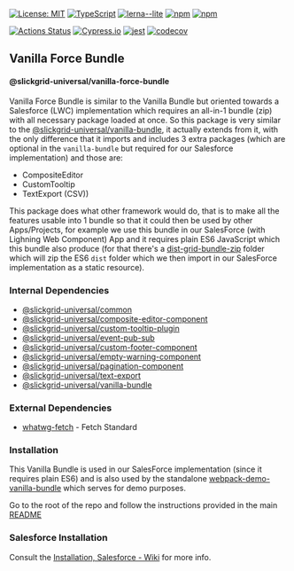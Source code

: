 [![License: MIT](https://img.shields.io/badge/License-MIT-yellow.svg)](https://opensource.org/licenses/MIT)
[![TypeScript](https://img.shields.io/badge/%3C%2F%3E-TypeScript-%230074c1.svg)](http://www.typescriptlang.org/)
[![lerna--lite](https://img.shields.io/badge/maintained%20with-lerna--lite-e137ff)](https://github.com/ghiscoding/lerna-lite)
[![npm](https://img.shields.io/npm/v/@slickgrid-universal/vanilla-force-bundle.svg?color=forest)](https://www.npmjs.com/package/@slickgrid-universal/vanilla-force-bundle)
[![npm](https://img.shields.io/npm/dy/@slickgrid-universal/vanilla-force-bundle?color=forest)](https://www.npmjs.com/package/@slickgrid-universal/vanilla-force-bundle)

[![Actions Status](https://github.com/ghiscoding/slickgrid-universal/workflows/CI%20Build/badge.svg)](https://github.com/ghiscoding/slickgrid-universal/actions)
[![Cypress.io](https://img.shields.io/badge/tested%20with-Cypress-04C38E.svg)](https://www.cypress.io/)
[![jest](https://jestjs.io/img/jest-badge.svg)](https://github.com/facebook/jest)
[![codecov](https://codecov.io/gh/ghiscoding/slickgrid-universal/branch/master/graph/badge.svg)](https://codecov.io/gh/ghiscoding/slickgrid-universal)

## Vanilla Force Bundle
#### @slickgrid-universal/vanilla-force-bundle

Vanilla Force Bundle is similar to the Vanilla Bundle but oriented towards a Salesforce (LWC) implementation which requires an all-in-1 bundle (zip) with all necessary package loaded at once. So this package is very similar to the [@slickgrid-universal/vanilla-bundle](https://github.com/ghiscoding/slickgrid-universal/tree/master/packages/vanilla-bundle), it actually extends from it, with the only difference that it imports and includes 3 extra packages (which are optional in the `vanilla-bundle` but required for our Salesforce implementation) and those are:
- CompositeEditor
- CustomTooltip
- TextExport (CSV))

This package does what other framework would do, that is to make all the features usable into 1 bundle so that it could then be used by other Apps/Projects, for example we use this bundle in our SalesForce (with Lighning Web Component) App and it requires plain ES6 JavaScript which this bundle also produce (for that there's a [dist-grid-bundle-zip](https://github.com/ghiscoding/slickgrid-universal/tree/master/packages/vanilla-force-bundle/dist-grid-bundle-zip) folder which will zip the ES6 `dist` folder which we then import in our SalesForce implementation as a static resource).

### Internal Dependencies
- [@slickgrid-universal/common](https://github.com/ghiscoding/slickgrid-universal/tree/master/packages/common)
- [@slickgrid-universal/composite-editor-component](https://github.com/ghiscoding/slickgrid-universal/tree/master/packages/composite-editor-component)
- [@slickgrid-universal/custom-tooltip-plugin](https://github.com/ghiscoding/slickgrid-universal/tree/master/packages/custom-tooltip-plugin)
- [@slickgrid-universal/event-pub-sub](https://github.com/ghiscoding/slickgrid-universal/tree/master/packages/event-pub-sub)
- [@slickgrid-universal/custom-footer-component](https://github.com/ghiscoding/slickgrid-universal/tree/master/packages/custom-footer-component)
- [@slickgrid-universal/empty-warning-component](https://github.com/ghiscoding/slickgrid-universal/tree/master/packages/empty-warning-component)
- [@slickgrid-universal/pagination-component](https://github.com/ghiscoding/slickgrid-universal/tree/master/packages/pagination-component)
- [@slickgrid-universal/text-export](https://github.com/ghiscoding/slickgrid-universal/tree/master/packages/text-export)
- [@slickgrid-universal/vanilla-bundle](https://github.com/ghiscoding/slickgrid-universal/tree/master/packages/vanilla-bundle)

### External Dependencies
- [whatwg-fetch](https://github.com/whatwg/fetch) - Fetch Standard

### Installation
This Vanilla Bundle is used in our SalesForce implementation (since it requires plain ES6) and is also used by the standalone [webpack-demo-vanilla-bundle](https://github.com/ghiscoding/slickgrid-universal/tree/master/examples/webpack-demo-vanilla-bundle) which serves for demo purposes.

Go to the root of the repo and follow the instructions provided in the main [README](https://github.com/ghiscoding/slickgrid-universal#installation)

### Salesforce Installation
Consult the [Installation, Salesforce - Wiki](https://github.com/ghiscoding/slickgrid-universal/wiki/Installation---Salesforce-(LWC)) for more info.
